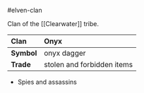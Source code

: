 #elven-clan 

Clan of the [[Clearwater]] tribe.

| Clan | Onyx |
|:-|:-|
| **Symbol** | onyx dagger |
| **Trade** | stolen and forbidden items |

- Spies and assassins
